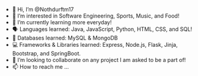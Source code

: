 - 👋 Hi, I’m @Nothdurftm17
- 👀 I’m interested in Software Engineering, Sports, Music, and Food!
- 🌱 I’m currently learning more everyday! 
- 🗣 Languages learned: Java, JavaScript, Python, HTML, CSS, and SQL!
- 📖 Databases learned: MySQL & MongoDB
- 💻 Frameworks & Libraries learned: Express, Node.js, Flask, Jinja, Bootstrap, and SpringBoot.
- 💞️ I’m looking to collaborate on any project I am asked to be a part of!
- 📫 How to reach me ...

<!---
Nothdurftm17/Nothdurftm17 is a ✨ special ✨ repository because its `README.md` (this file) appears on your GitHub profile.
You can click the Preview link to take a look at your changes.
--->
